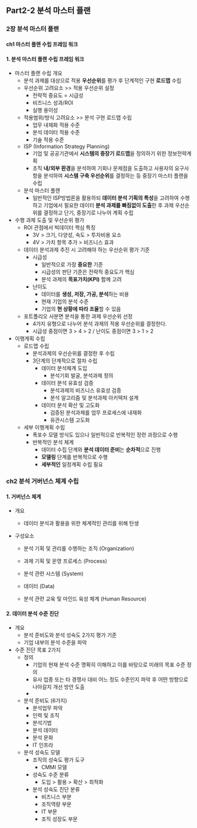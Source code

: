 ## Part2-2 분석 마스터 플랜

### 2장 분석 마스터 플랜

#### ch1 마스터 플랜 수립 프레임 워크

#### 1. 분석 마스터 플랜 수립 프레임 워크

- 마스터 플랜 수립 개요
  - 분석 과제를 대상으로 적용 **우선순위**를 평가 후 단계적인 구현 **로드맵** 수립
  - 우선순위 고려요소  >> 적용 우선순위 설정
    - 전략적 중요도 = 시급성
    - 비즈니스 성과/ROI
    - 실행 용이성
  - 적용범위/방식 고려요소  >> 분석 구현 로드맵 수립
    - 업무 내재화 적용 수준
    - 분석 데이터 적용 수준
    - 기술 적용 수준
  - ISP (Information Strategy Planning)
    - 기업 및 공공기관에서 **시스템의 중장기 로드맵**을 정의하기 위한 정보전략계획
    - 조직 **내/외부 환경**을 분석하여 기회나 문제점을 도출하고 사용자의 요구사항을 분석하여 **시스템 구축 우선순위**를 결정하는 등 중장기 마스터 플랜을 수립
  - 분석 마스터 플랜
    - 일반적인 ISP방법론을 활용하되 **데이터 분석 기획의 특성**을 고려하여 수행하고 기업에서 필요한 데이터 **분석 과제를 빠짐없이 도출**한 후 과제 우선순위를 결정하고 단기, 중장기로 나누어 계획 수립
- 수행 과제 도출 및 우선순위 평가
  - ROI 관점에서 빅데이터 핵심 특징
    - 3V > 크기, 다양성, 속도 > 투자비용 요소
    - 4V > 가치 항목 추가 > 비즈니스 효과
  - 데이터 분석과제 추진 시 고려해야 하는 우선순위 평가 기준
    - 시급성
      - 일반적으로 가장 **중요한** 기준
      - 시급성의 판단 기준은 전략적 중요도가 핵심
      - 분석 과제의 **목표가치(KPI)** 함께 고려
    - 난이도
      - 데이터를 **생성, 저장, 가공, 분석**하는 비용
      - 현재 기업의 분석 수준
      - 기업의 **현 상황에 따라 조율**할 수 있음
  - 포트폴리오 사분면 분석을 통한 과제 우선순위 선정
    - 4가지 유형으로 나누어 분석 과제의 적용 우선순위를 결정한다.
    - 시급성 중점이면 3 > 4 > 2  /  난이도 중점이면 3 > 1 > 2
- 이행계획 수립
  - 로드맵 수립
    - 분석과제의 우선순위를 결정한 후 수립
    - 3단계의 단계적으로 절차 수립
      - 데이터 분석체계 도입
        - 분석기회 발굴, 분석과제 정의
      - 데이터 분석 유효성 검증
        - 분석과제의 비즈니스 유효성 검증
        - 분석 알고리즘 및 분석과제 아키택처 설계
      - 데이터 분석 확산 및 고도화
        - 검증된 분석과제를 업무 프로세스에 내재화
        - 유관시스템 고도화
  - 세부 이행계획 수립
    - 폭포수 모델 방식도 있으나 일반적으로 반복적인 정련 과정으로 수행
    - 반복적인 분석 체계
      - 데이터 수집 단계와 **분석 데이터 준비**는 **순차적**으로 진행
      - **모델링** 단계를 반복적으로 수행
      - **세부적인** 일정계획 수립 필요



### ch2 분석 거버넌스 체계 수립

#### 1. 거버넌스 체계

- 개요

  - 데이터 분석과 활용을 위한 체계적인 관리를 위해 탄생

- 구성요소

  - 분석 기획 및 관리를 수행하는 조직 (Organization)

  - 과제 기획 및 운영 프로세스 (Process)

  - 분석 관련 시스템 (System)

  - 데이터 (Data)

  - 분석 관련 교육 및 마인드 육성 체계 (Human Resource)

    

#### 2. 데이터 분석 수준 진단

- 개요
  - 분석 준비도와 분석 성숙도 2가지 평가 기준
  - 기업 내부의 분석 수준을 파악
- 수준 진단 목표 2가지
  - 정의
    - 기업의 현재 분석 수준 명확히 이해하고 이를 바탕으로 미래의 목표 수준 정의
    - 유사 업종 또는 타 경쟁사 대비 어느 정도 수준인지 파악 후 어떤 방향으로 나아갈지 개선 방안 도출
    - 
  - 분석 준비도 (6가지)
    - 분석업무 파악
    - 인력 및 조직
    - 분석기법
    - 분석 데이터
    - 분석 문화
    - IT 인프라
  - 분석 성숙도 모델
    - 조직의 성숙도 평가 도구
      - CMMI 모델
    - 성숙도 수준 분류
      - 도입 > 활용 > 확산 > 최적화
    - 분석 성숙도 진단 분류
      - 비즈니스 부분
      - 조직역량 부문
      - IT 부문
      - 조직 성장도 부문

